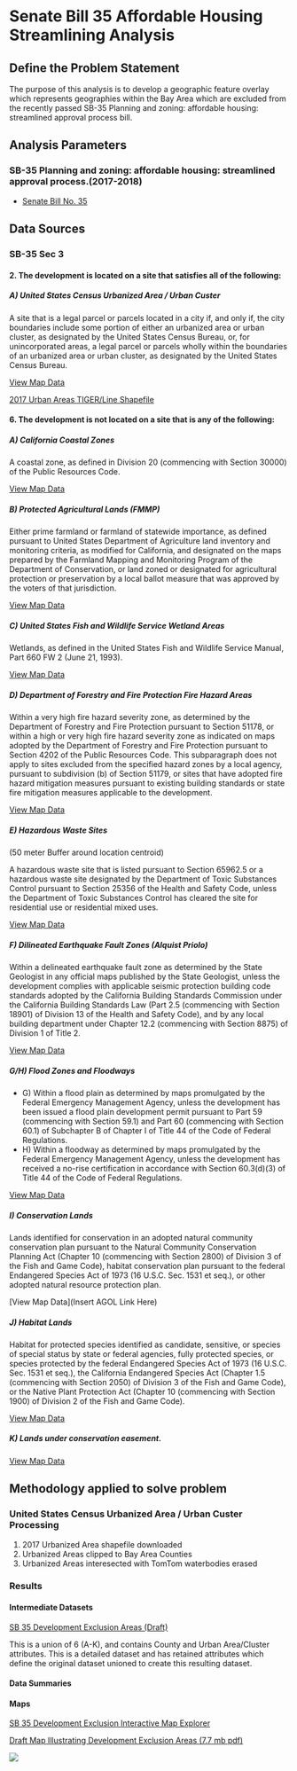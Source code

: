 # Senate Bill 35 Affordable Housing Streamlining Analysis

## Define the Problem Statement

The purpose of this analysis is to develop a geographic feature overlay which represents geographies within the Bay Area which are excluded from the recently passed SB-35 Planning and zoning: affordable housing: streamlined approval process bill.  

## Analysis Parameters

### SB-35 Planning and zoning: affordable housing: streamlined approval process.(2017-2018)
- [Senate Bill No. 35](https://leginfo.legislature.ca.gov/faces/billNavClient.xhtml?bill_id=201720180SB35)

## Data Sources

### SB-35 Sec 3

#### 2. The development is located on a site that satisfies all of the following:

##### A) United States Census Urbanized Area / Urban Custer

A site that is a legal parcel or parcels located in a city if, and only if, the city boundaries include some portion of either an urbanized area or urban cluster, as designated by the United States Census Bureau, or, for unincorporated areas, a legal parcel or parcels wholly within the boundaries of an urbanized area or urban cluster, as designated by the United States Census Bureau.
   
[View Map Data](http://mtc.maps.arcgis.com/home/item.html?id=7ed44bd8d6964a21a88205b50fa7c9e7)

[2017 Urban Areas TIGER/Line Shapefile](https://www.census.gov/geo/maps-data/data/tiger-line.html)


#### 6. The development is not located on a site that is any of the following:

##### A) California Coastal Zones

A coastal zone, as defined in Division 20 (commencing with Section 30000) of the Public Resources Code.
   
[View Map Data](http://mtc.maps.arcgis.com/home/item.html?id=ff8001e7d2aa4dcbb56e0594fb6d7c9d)

##### B) Protected Agricultural Lands (FMMP)

Either prime farmland or farmland of statewide importance, as defined pursuant to United States Department of Agriculture land inventory and monitoring criteria, as modified for California, and designated on the maps prepared by the Farmland Mapping and Monitoring Program of the Department of Conservation, or land zoned or designated for agricultural protection or preservation by a local ballot measure that was approved by the voters of that jurisdiction.
   
[View Map Data](http://mtc.maps.arcgis.com/home/item.html?id=a1acb0ac981e4a70948ced1409d06120)

##### C) United States Fish and Wildlife Service Wetland Areas

Wetlands, as defined in the United States Fish and Wildlife Service Manual, Part 660 FW 2 (June 21, 1993).

[View Map Data](http://mtc.maps.arcgis.com/home/item.html?id=a9d61d4a89a04d949e0748e8e532e5cf)

##### D) Department of Forestry and Fire Protection Fire Hazard Areas

Within a very high fire hazard severity zone, as determined by the Department of Forestry and Fire Protection pursuant to Section 51178, or within a high or very high fire hazard severity zone as indicated on maps adopted by the Department of Forestry and Fire Protection pursuant to Section 4202 of the Public Resources Code. This subparagraph does not apply to sites excluded from the specified hazard zones by a local agency, pursuant to subdivision (b) of Section 51179, or sites that have adopted fire hazard mitigation measures pursuant to existing building standards or state fire mitigation measures applicable to the development.
   
[View Map Data](http://mtc.maps.arcgis.com/home/item.html?id=924f1ea2170f47feb54ad3a88da35414)

##### E) Hazardous Waste Sites 
(50 meter Buffer around location centroid)

A hazardous waste site that is listed pursuant to Section 65962.5 or a hazardous waste site designated by the Department of Toxic Substances Control pursuant to Section 25356 of the Health and Safety Code, unless the Department of Toxic Substances Control has cleared the site for residential use or residential mixed uses.
   
[View Map Data](http://mtc.maps.arcgis.com/home/item.html?id=e949a47152b64c0f823bb39a1502e07a)

##### F) Dilineated Earthquake Fault Zones (Alquist Priolo)

Within a delineated earthquake fault zone as determined by the State Geologist in any official maps published by the State Geologist, unless the development complies with applicable seismic protection building code standards adopted by the California Building Standards Commission under the California Building Standards Law (Part 2.5 (commencing with Section 18901) of Division 13 of the Health and Safety Code), and by any local building department under Chapter 12.2 (commencing with Section 8875) of Division 1 of Title 2.
   
[View Map Data](http://mtc.maps.arcgis.com/home/item.html?id=d5b110c4582f45f697bbe0b90b92c801)

##### G/H) Flood Zones and Floodways 

- G) Within a flood plain as determined by maps promulgated by the Federal Emergency Management Agency, unless the development has been issued a flood plain development permit pursuant to Part 59 (commencing with Section 59.1) and Part 60 (commencing with Section 60.1) of Subchapter B of Chapter I of Title 44 of the Code of Federal Regulations.
- H) Within a floodway as determined by maps promulgated by the Federal Emergency Management Agency, unless the development has received a no-rise certification in accordance with Section 60.3(d)(3) of Title 44 of the Code of Federal Regulations.

[View Map Data](http://mtc.maps.arcgis.com/home/item.html?id=01c95836d68e4867a09217f0bcad9c9c)

##### I) Conservation Lands

Lands identified for conservation in an adopted natural community conservation plan pursuant to the Natural Community Conservation Planning Act (Chapter 10 (commencing with Section 2800) of Division 3 of the Fish and Game Code), habitat conservation plan pursuant to the federal Endangered Species Act of 1973 (16 U.S.C. Sec. 1531 et seq.), or other adopted natural resource protection plan.
  
[View Map Data](Insert AGOL Link Here)

##### J) Habitat Lands

Habitat for protected species identified as candidate, sensitive, or species of special status by state or federal agencies, fully protected species, or species protected by the federal Endangered Species Act of 1973 (16 U.S.C. Sec. 1531 et seq.), the California Endangered Species Act (Chapter 1.5 (commencing with Section 2050) of Division 3 of the Fish and Game Code), or the Native Plant Protection Act (Chapter 10 (commencing with Section 1900) of Division 2 of the Fish and Game Code).
 
[View Map Data](http://mtc.maps.arcgis.com/home/item.html?id=c3ab3154473b4145a4e8d7c66694e244)
   
##### K) Lands under conservation easement.
   
[View Map Data](http://mtc.maps.arcgis.com/home/item.html?id=3e38d92bda55453799f854286cee079d)

## Methodology applied to solve problem

### United States Census Urbanized Area / Urban Custer Processing 

1. 2017 Urbanized Area shapefile downloaded
2. Urbanized Areas clipped to Bay Area Counties 
3. Urbanized Areas interesected with TomTom waterbodies erased  

### Results 

#### Intermediate Datasets 

[SB 35 Development Exclusion Areas (Draft)](http://mtc.maps.arcgis.com/home/item.html?id=bfb749aaa6354c02a451930b5429e058)

This is a union of 6 (A-K), and contains County and Urban Area/Cluster attributes. This is a detailed dataset and has retained attributes which define the original dataset unioned to create this resulting dataset. 

#### Data Summaries

#### Maps 

[SB 35 Development Exclusion Interactive Map Explorer](http://mtc.maps.arcgis.com/home/item.html?id=8198cf51d0c5459484b95cea6d04e86d)

[Draft Map Illustrating Development Exclusion Areas (7.7 mb pdf)](https://mtcdrive.box.com/s/awhypc55gmhxvnp5z7i8ez8vx99b1t77)

![](https://mtcdrive.box.com/shared/static/dem8vwzzo655mfkq74146log5k1o5nhw.png)
